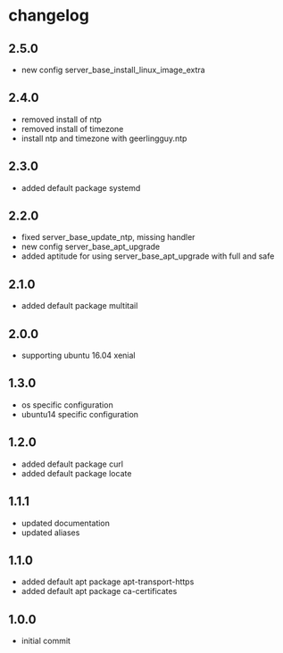 # changelog

## 2.5.0

- new config server_base_install_linux_image_extra

## 2.4.0

- removed install of ntp
- removed install of timezone
- install ntp and timezone with geerlingguy.ntp

## 2.3.0

- added default package systemd

## 2.2.0

- fixed server_base_update_ntp, missing handler
- new config server_base_apt_upgrade
- added aptitude for using server_base_apt_upgrade with full and safe

## 2.1.0

- added default package multitail

## 2.0.0

- supporting ubuntu 16.04 xenial

## 1.3.0

- os specific configuration
- ubuntu14 specific configuration

## 1.2.0

- added default package curl
- added default package locate

## 1.1.1

- updated documentation
- updated aliases

## 1.1.0

- added default apt package apt-transport-https
- added default apt package ca-certificates

## 1.0.0

- initial commit